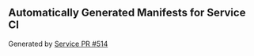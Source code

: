 ## Automatically Generated Manifests for Service CI
Generated by [Service PR #514](https://github.com/trustyai-explainability/trustyai-explainability/pull/514)
